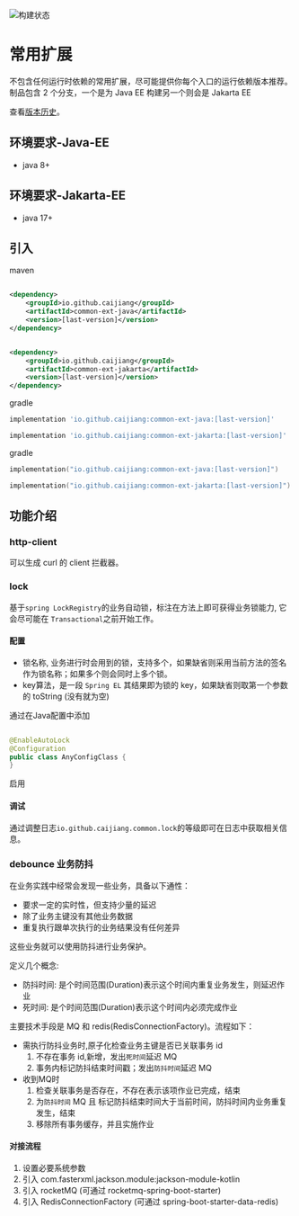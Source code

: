 ![构建状态](https://github.com/caijiang/common-ext/actions/workflows/main.yaml/badge.svg)

# 常用扩展

不包含任何运行时依赖的常用扩展，尽可能提供你每个入口的运行依赖版本推荐。
制品包含 2 个分支，一个是为 Java EE 构建另一个则会是 Jakarta EE

查看[版本历史](https://github.com/caijiang/common-ext/releases)。

## 环境要求-Java-EE

- java 8+

## 环境要求-Jakarta-EE

- java 17+

## 引入

maven

```xml

<dependency>
    <groupId>io.github.caijiang</groupId>
    <artifactId>common-ext-java</artifactId>
    <version>[last-version]</version>
</dependency>
```

```xml

<dependency>
    <groupId>io.github.caijiang</groupId>
    <artifactId>common-ext-jakarta</artifactId>
    <version>[last-version]</version>
</dependency>
```

gradle

```groovy
implementation 'io.github.caijiang:common-ext-java:[last-version]'
```

```groovy
implementation 'io.github.caijiang:common-ext-jakarta:[last-version]'
```

gradle

```kotlin
implementation("io.github.caijiang:common-ext-java:[last-version]")
```

```kotlin
implementation("io.github.caijiang:common-ext-jakarta:[last-version]")
```

## 功能介绍

### http-client

可以生成 curl 的 client 拦截器。

### lock

基于`spring LockRegistry`的业务自动锁，标注在方法上即可获得业务锁能力, 它会尽可能在 `Transactional`之前开始工作。

#### 配置

- 锁名称, 业务进行时会用到的锁，支持多个，如果缺省则采用当前方法的签名作为锁名称；如果多个则会同时上多个锁。
- key算法，是一段 `Spring EL` 其结果即为锁的 key，如果缺省则取第一个参数的 toString (没有就为空)

通过在Java配置中添加

```java

@EnableAutoLock
@Configuration
public class AnyConfigClass {
}
````

启用

#### 调试

通过调整日志`io.github.caijiang.common.lock`的等级即可在日志中获取相关信息。

### debounce 业务防抖

在业务实践中经常会发现一些业务，具备以下通性：

- 要求一定的实时性，但支持少量的延迟
- 除了业务主键没有其他业务数据
- 重复执行跟单次执行的业务结果没有任何差异

这些业务就可以使用防抖进行业务保护。

定义几个概念:

- 防抖时间: 是个时间范围(Duration)表示这个时间内重复业务发生，则延迟作业
- 死时间: 是个时间范围(Duration)表示这个时间内必须完成作业

主要技术手段是 MQ 和 redis(RedisConnectionFactory)。流程如下：

- 需执行防抖业务时,原子化检查业务主键是否已关联事务 id
  1. 不存在事务 id,新增，发出`死时间`延迟 MQ
  2. 事务内标记防抖结束时间戳；发出`防抖时间`延迟 MQ
- 收到MQ时
  1. 检查关联事务是否存在，不存在表示该项作业已完成，结束
  2. 为`防抖时间` MQ 且 标记防抖结束时间大于当前时间，防抖时间内业务重复发生，结束
  3. 移除所有事务缓存，并且实施作业

#### 对接流程

1. 设置必要系统参数
2. 引入 com.fasterxml.jackson.module:jackson-module-kotlin
3. 引入 rocketMQ (可通过 rocketmq-spring-boot-starter)
4. 引入 RedisConnectionFactory (可通过 spring-boot-starter-data-redis)
